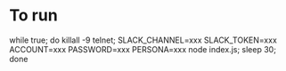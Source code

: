 # To run

  while true; do killall -9 telnet; SLACK_CHANNEL=xxx SLACK_TOKEN=xxx ACCOUNT=xxx PASSWORD=xxx PERSONA=xxx node index.js; sleep 30; done